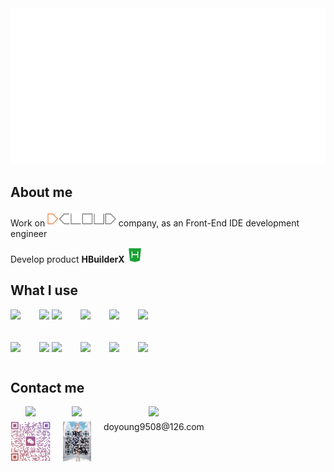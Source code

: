 <img src="README/hello.svg" height="250">

## About me

Work on <a href="https://dcloud.io"><img src="./README/dcloud.png" height="24"></a> company, as an Front-End IDE development engineer

Develop product **HBuilderX** <a href="https://www.dcloud.io/hbuilderx.html"><img src="./README/hbuilder.png" height="24"></a>

## What I use

<div style="gap: 30px; display: flex; flex-wrap: wrap; margin-bottom: 20px;">
    <img height="32px" src="https://cdn.svglogos.dev/logos/c-plusplus.svg"/>
    <div>
    <img height="32px" src="https://cdn.svglogos.dev/logos/nodejs-icon.svg"/>
    <img height="32px" src="https://cdn.svglogos.dev/logos/tsnode.svg"/>
    </div>
    <img height="32px" src="https://cdn.svglogos.dev/logos/python.svg"/>
    <img height="32px" src="https://cdn.svglogos.dev/logos/java.svg"/>
    <img height="32px" src="https://cdn.svglogos.dev/logos/swift.svg"/>
</div>
<div style="gap: 30px; display: flex; flex-wrap: wrap;">
    <img height="32px" src="https://cdn.svglogos.dev/logos/qt.svg">
    <div>
    <img height="32px" src="https://cdn.svglogos.dev/logos/visual-studio.svg">
    <img height="32px" src="https://cdn.svgporn.com/logos/visual-studio-code.svg">
    </div>
    <img height="32px" src="https://cdn.svglogos.dev/logos/intellij-idea.svg">
    <img height="32px" src="https://cdn.svglogos.dev/logos/xcode.svg">
    <img height="32px" src="https://cdn.svgporn.com/logos/git-icon.svg">
</div>

## Contact me

<style>
    /* 外层容器：水平布局 */
    .horizontal-container {
        display: flex;
        gap: 20px; /* 子元素之间的水平间距 */
    }
    
    /* 每个子项容器：垂直布局 */
    .vertical-item {
        display: flex;
        flex-direction: column; /* 垂直排列 */
        align-items: center; /* 内部元素水平居中 */
        gap: 5px; /* 内部两个元素的垂直间距 */
    }
    
    .part-1 {
        width: 100%;
        text-align: center;
    }
    
    .part-2 {
        width: 100%;
        text-align: center;
    }
</style>
<div class="horizontal-container">
    <!-- 第一个子项（内部垂直布局） -->
    <div class="vertical-item">
        <div class="item-part part-1"><img height="48px" src="https://images.icon-icons.com/1488/PNG/512/5368-wechat_102582.png"></div>
        <div class="item-part part-2"><img height="64px" src="./README/wechat.jpg"></div>
    </div>
    <!-- 第二个子项 -->
    <div class="vertical-item">
        <div class="item-part part-1"><img height="48px" src="https://images.icon-icons.com/2699/PNG/96/qq_tile_logo_icon_169818.png"></div>
        <div class="item-part part-2"><img height="64px" src="./README/qq.jpg"></div>
    </div>
    <!-- 第三个子项 -->
    <div class="vertical-item">
        <div class="item-part part-1"><img height="48px" src="https://images.icon-icons.com/1483/PNG/96/email_102148.png"></div>
        <div class="item-part part-2">doyoung9508@126.com</div>
    </div>
</div>
